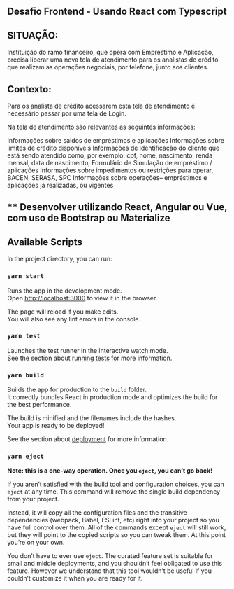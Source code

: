 
## Desafio Frontend - Usando React com Typescript

## SITUAÇÃO:
Instituição do ramo financeiro, que opera com Empréstimo e Aplicação, precisa liberar uma
nova tela de atendimento para os analistas de crédito que realizam as operações negociais,
por telefone, junto aos clientes.
## Contexto:
Para os analista de crédito acessarem esta tela de atendimento é necessário passar por
uma tela de Login.

Na tela de atendimento são relevantes as seguintes informações:

Informações sobre saldos de empréstimos e aplicações
Informações sobre limites de crédito disponíveis
Informações de identificação do cliente que está sendo atendido como, por exemplo: cpf,
nome, nascimento, renda mensal, data de nascimento,
Formulário de Simulação de empréstimo / aplicações
Informações sobre impedimentos ou restrições para operar, BACEN, SERASA, SPC
Informações sobre operações– empréstimos e aplicações já realizadas, ou vigentes
## ** Desenvolver utilizando React, Angular ou Vue, com uso de Bootstrap ou Materialize


## Available Scripts

In the project directory, you can run:

### `yarn start`

Runs the app in the development mode.<br />
Open [http://localhost:3000](http://localhost:3000) to view it in the browser.

The page will reload if you make edits.<br />
You will also see any lint errors in the console.

### `yarn test`

Launches the test runner in the interactive watch mode.<br />
See the section about [running tests](https://facebook.github.io/create-react-app/docs/running-tests) for more information.

### `yarn build`

Builds the app for production to the `build` folder.<br />
It correctly bundles React in production mode and optimizes the build for the best performance.

The build is minified and the filenames include the hashes.<br />
Your app is ready to be deployed!

See the section about [deployment](https://facebook.github.io/create-react-app/docs/deployment) for more information.

### `yarn eject`

**Note: this is a one-way operation. Once you `eject`, you can’t go back!**

If you aren’t satisfied with the build tool and configuration choices, you can `eject` at any time. This command will remove the single build dependency from your project.

Instead, it will copy all the configuration files and the transitive dependencies (webpack, Babel, ESLint, etc) right into your project so you have full control over them. All of the commands except `eject` will still work, but they will point to the copied scripts so you can tweak them. At this point you’re on your own.

You don’t have to ever use `eject`. The curated feature set is suitable for small and middle deployments, and you shouldn’t feel obligated to use this feature. However we understand that this tool wouldn’t be useful if you couldn’t customize it when you are ready for it.




